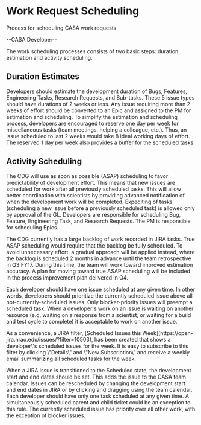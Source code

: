 

# Work Request Scheduling 

Process for scheduling CASA work requests

\--CASA Developer\--

The work scheduling processes consists of two basic steps: duration estimation and activity scheduling.

## Duration Estimates

Developers should estimate the development duration of Bugs, Features, Engineering Tasks, Research Requests, and Sub-tasks.  These 5 issue types should have durations of 2 weeks or less.  Any issue requiring more than 2 weeks of effort should be converted to an Epic and assigned to the PM for estimation and scheduling.  To simplify the estimation and scheduling process, developers are encouraged to reserve one day per week for miscellaneous tasks (team meetings, helping a colleague, etc.).  Thus, an issue scheduled to last 2 weeks would take 8 ideal working days of effort.  The reserved 1 day per week also provides a buffer for the scheduled tasks.

## Activity Scheduling

The CDG will use as soon as possible (ASAP) scheduling to favor predictability of development effort.  This means that new issues are scheduled for work after all previously scheduled tasks.  This will allow better coordination with scientists by providing advanced notification of when the development work will be completed.  Expediting of tasks (scheduling a new issue before a previously scheduled task) is allowed only by approval of the GL.  Developers are responsible for scheduling Bug, Feature, Engineering Task, and Research Requests.  The PM is responsible for scheduling Epics.

The CDG currently has a large backlog of work recorded in JIRA tasks.  True ASAP scheduling would require that the backlog be fully scheduled.  To avoid unnecessary effort, a gradual approach will be applied instead, where the backlog is scheduled 2 months in advance until the team retrospective in Q3 FY17.  During this time, the team will work toward improved estimation accuracy.  A plan for moving toward true ASAP scheduling will be included in the process improvement plan delivered in Q4.

Each developer should have one issue scheduled at any given time.  In other words, developers should prioritize the currently scheduled issue above all not-currently-scheduled issues.  Only blocker-priority issues will preempt a scheduled task.  When a developer\'s work on an issue is waiting on another resource (e.g. waiting on a response from a scientist, or waiting for a build and test cycle to complete) it is acceptable to work on another issue.

<div class="alert alert-info">
As a convenience, a JIRA filter, [Scheduled Issues this Week](https://open-jira.nrao.edu/issues/?filter=10503), has been created that shows a developer\'s scheduled issues for the week.  It is easy to subscribe to this filter by clicking \"Details\" and \"New Subscription\" and receive a weekly email summarizing all scheduled tasks for the week.
</div>

When a JIRA issue is transitioned to the Scheduled state, the development start and end dates should be set.  This adds the issue to the CASA team calendar.  Issues can be rescheduled by changing the development start and end dates in JIRA or by clicking and dragging using the team calendar.  Each developer should have only one task scheduled at any given time.  A simultaneously scheduled parent and child ticket could be an exception to this rule.  The currently scheduled issue has priority over all other work, with the exception of blocker issues.

 

